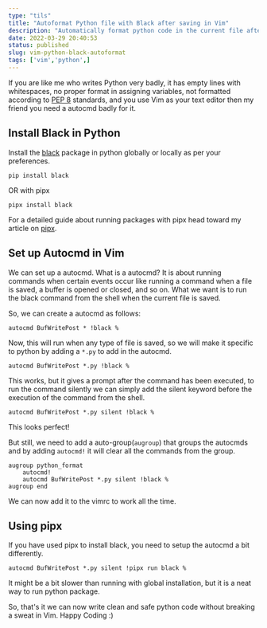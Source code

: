```yaml
---
type: "tils"
title: "Autoformat Python file with Black after saving in Vim"
description: "Automatically format python code in the current file after saving the file in Vim."
date: 2022-03-29 20:40:53
status: published
slug: vim-python-black-autoformat
tags: ['vim','python',]
---
```


If you are like me who writes Python very badly, it has empty lines with whitespaces, no proper format in assigning variables, not formatted according to [PEP 8](https://peps.python.org/pep-0008/) standards, and you use Vim as your text editor then my friend you need a autocmd badly for it.

## Install Black in Python

Install the [black](https://pypi.org/project/black/) package in python globally or locally as per your preferences.

```
pip install black
```

OR with pipx

```
pipx install black
```

For a detailed guide about running packages with pipx head toward my article on [pipx](https://mr-destructive.github.io/techstructive-blog/pipx-intro/).

## Set up Autocmd in Vim

We can set up a autocmd. What is a autocmd? It is about running commands when certain events occur like running a command when a file is saved, a buffer is opened or closed, and so on. What we want is to run the black command from the shell when the current file is saved. 

So, we can create a autocmd as follows:

```vimscript
autocmd BufWritePost * !black %
```

Now, this will run when any type of file is saved, so we will make it specific to python by adding a `*.py` to add in the autocmd.

```vimscript
autocmd BufWritePost *.py !black %
```

This works, but it gives a prompt after the command has been executed, to run the command silently we can simply add the silent keyword before the execution of the command from the shell.

```vimscript
autocmd BufWritePost *.py silent !black %
```

This looks perfect! 

But still, we need to add a auto-group(`augroup`) that groups the autocmds and by adding `autocmd!` it will clear all the commands from the group. 

```vimscript
augroup python_format
    autocmd!
    autocmd BufWritePost *.py silent !black %
augroup end
```
We can now add it to the vimrc to work all the time.

## Using pipx 

If you have used pipx to install black, you need to setup the autocmd a bit differently. 

```vimscript
autocmd BufWritePost *.py silent !pipx run black %
```

It might be a bit slower than running with global installation, but it is a neat way to run python package. 

So, that's it we can now write clean and safe python code without breaking a sweat in Vim. Happy Coding :)
